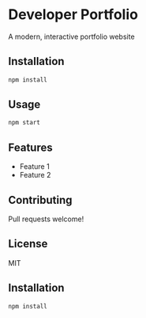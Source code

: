 # Developer Portfolio

A modern, interactive portfolio website

## Installation

```bash
npm install
```

## Usage

```bash
npm start
```

## Features

- Feature 1
- Feature 2

## Contributing

Pull requests welcome!

## License

MIT

<!-- Fix typo -->

<!-- Fix typo -->

<!-- Fix typo -->
## Installation

```bash
npm install
```
